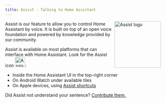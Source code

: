 ```yaml
---
title: Assist - Talking to Home Assistant
---
```


<img src='/images/assist/assist-logo.png' class='no-shadow' alt='Assist logo' style='width: 150px; float: right'>

Assist is our feature to allow you to control Home Assistant by voice. It is built on top of an open voice foundation and powered by knowledge provided by our community.

Assist is available on most platforms that can interface with Home Assistant. Look for the Assist icon <img src='/images/assist/assist-icon.svg' alt='Assist icon' style='height: 32px' class='no-shadow'>:

- Inside the Home Assistant UI in the top-right corner
- On Android Watch under available tiles
- On Apple devices, using [Assist shortcuts](/docs/assist/apple)

Did Assist not understand your sentence? [Contribute them.](https://developers.home-assistant.io/docs/voice/intent-recognition/)

<lite-youtube videoid="sQ7X7jz1SrA" videotitle="Assist on Apple HomePod"></lite-youtube>
